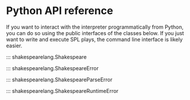 # Python API reference

If you want to interact with the interpreter programmatically from
Python, you can do so using the public interfaces of the classes below. If you
just want to write and execute SPL plays, the command line interface is likely
easier.

::: shakespearelang.Shakespeare

::: shakespearelang.ShakespeareError

::: shakespearelang.ShakespeareParseError

::: shakespearelang.ShakespeareRuntimeError
